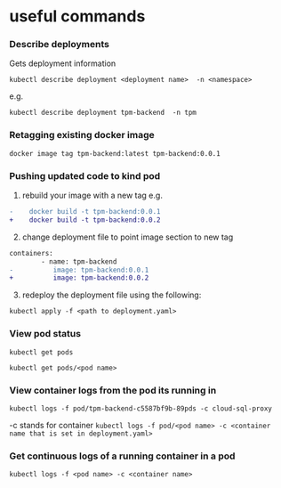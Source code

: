 # useful commands

### Describe deployments

Gets deployment information

`kubectl describe deployment <deployment name>  -n <namespace>`

e.g.

`kubectl describe deployment tpm-backend  -n tpm`

### Retagging existing docker image

`docker image tag tpm-backend:latest tpm-backend:0.0.1`

### Pushing updated code to kind pod

1. rebuild your image with a new tag e.g.

```diff
-    docker build -t tpm-backend:0.0.1
+    docker build -t tpm-backend:0.0.2
```

2. change deployment file to point image section to new tag

```diff
containers:
        - name: tpm-backend
-          image: tpm-backend:0.0.1
+          image: tpm-backend:0.0.2
```

3. redeploy the deployment file using the following:

`kubectl apply -f <path to deployment.yaml>`

### View pod status

`kubectl get pods`

`kubectl get pods/<pod name>`

### View container logs from the pod its running in

`kubectl logs -f pod/tpm-backend-c5587bf9b-89pds -c cloud-sql-proxy`

-c stands for container
`kubectl logs -f pod/<pod name> -c <container name that is set in deployment.yaml>`

### Get continuous logs of a running container in a pod

`kubectl logs -f <pod name> -c <container name>`
